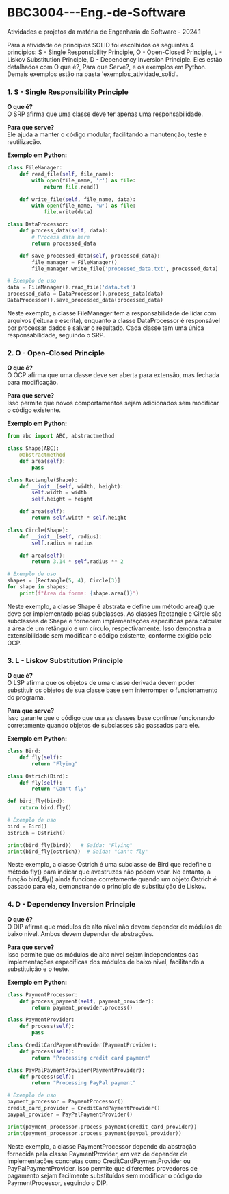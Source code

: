 # BBC3004---Eng.-de-Software
Atividades e projetos da matéria de Engenharia de Software - 2024.1

Para a atividade de principios SOLID foi escolhidos os seguintes 4 principios: S - Single Responsibility Principle, O - Open-Closed Principle, L - Liskov Substitution Principle, D - Dependency Inversion Principle. Eles estão detalhados com O que é?, Para que Serve?, e os exemplos em Python. 
Demais exemplos estão na pasta 'exemplos_atividade_solid'.

### 1. S - Single Responsibility Principle
**O que é?**  
O SRP afirma que uma classe deve ter apenas uma responsabilidade.

**Para que serve?**  
Ele ajuda a manter o código modular, facilitando a manutenção, teste e reutilização.

**Exemplo em Python:**
```python
class FileManager:
    def read_file(self, file_name):
        with open(file_name, 'r') as file:
            return file.read()

    def write_file(self, file_name, data):
        with open(file_name, 'w') as file:
            file.write(data)

class DataProcessor:
    def process_data(self, data):
        # Process data here
        return processed_data

    def save_processed_data(self, processed_data):
        file_manager = FileManager()
        file_manager.write_file('processed_data.txt', processed_data)

# Exemplo de uso
data = FileManager().read_file('data.txt')
processed_data = DataProcessor().process_data(data)
DataProcessor().save_processed_data(processed_data)
```
Neste exemplo, a classe FileManager tem a responsabilidade de lidar com arquivos (leitura e escrita), enquanto a classe DataProcessor é responsável por processar dados e salvar o resultado. Cada classe tem uma única responsabilidade, seguindo o SRP.

### 2. O - Open-Closed Principle
**O que é?**  
O OCP afirma que uma classe deve ser aberta para extensão, mas fechada para modificação.

**Para que serve?**  
Isso permite que novos comportamentos sejam adicionados sem modificar o código existente.

**Exemplo em Python:**
```python
from abc import ABC, abstractmethod

class Shape(ABC):
    @abstractmethod
    def area(self):
        pass

class Rectangle(Shape):
    def __init__(self, width, height):
        self.width = width
        self.height = height

    def area(self):
        return self.width * self.height

class Circle(Shape):
    def __init__(self, radius):
        self.radius = radius

    def area(self):
        return 3.14 * self.radius ** 2

# Exemplo de uso
shapes = [Rectangle(5, 4), Circle(3)]
for shape in shapes:
    print(f"Área da forma: {shape.area()}")
```
Neste exemplo, a classe Shape é abstrata e define um método area() que deve ser implementado pelas subclasses. As classes Rectangle e Circle são subclasses de Shape e fornecem implementações específicas para calcular a área de um retângulo e um círculo, respectivamente. Isso demonstra a extensibilidade sem modificar o código existente, conforme exigido pelo OCP.

### 3. L - Liskov Substitution Principle
**O que é?**  
O LSP afirma que os objetos de uma classe derivada devem poder substituir os objetos de sua classe base sem interromper o funcionamento do programa.

**Para que serve?**  
Isso garante que o código que usa as classes base continue funcionando corretamente quando objetos de subclasses são passados para ele.

**Exemplo em Python:**
```python
class Bird:
    def fly(self):
        return "Flying"

class Ostrich(Bird):
    def fly(self):
        return "Can't fly"

def bird_fly(bird):
    return bird.fly()

# Exemplo de uso
bird = Bird()
ostrich = Ostrich()

print(bird_fly(bird))   # Saída: "Flying"
print(bird_fly(ostrich))  # Saída: "Can't fly"
```
Neste exemplo, a classe Ostrich é uma subclasse de Bird que redefine o método fly() para indicar que avestruzes não podem voar. No entanto, a função bird_fly() ainda funciona corretamente quando um objeto Ostrich é passado para ela, demonstrando o princípio de substituição de Liskov.

### 4. D - Dependency Inversion Principle
**O que é?**  
O DIP afirma que módulos de alto nível não devem depender de módulos de baixo nível. Ambos devem depender de abstrações.

**Para que serve?**  
Isso permite que os módulos de alto nível sejam independentes das implementações específicas dos módulos de baixo nível, facilitando a substituição e o teste.

**Exemplo em Python:**
```python
class PaymentProcessor:
    def process_payment(self, payment_provider):
        return payment_provider.process()

class PaymentProvider:
    def process(self):
        pass

class CreditCardPaymentProvider(PaymentProvider):
    def process(self):
        return "Processing credit card payment"

class PayPalPaymentProvider(PaymentProvider):
    def process(self):
        return "Processing PayPal payment"

# Exemplo de uso
payment_processor = PaymentProcessor()
credit_card_provider = CreditCardPaymentProvider()
paypal_provider = PayPalPaymentProvider()

print(payment_processor.process_payment(credit_card_provider))
print(payment_processor.process_payment(paypal_provider))
```
Neste exemplo, a classe PaymentProcessor depende da abstração fornecida pela classe PaymentProvider, em vez de depender de implementações concretas como CreditCardPaymentProvider ou PayPalPaymentProvider. Isso permite que diferentes provedores de pagamento sejam facilmente substituídos sem modificar o código do PaymentProcessor, seguindo o DIP.
